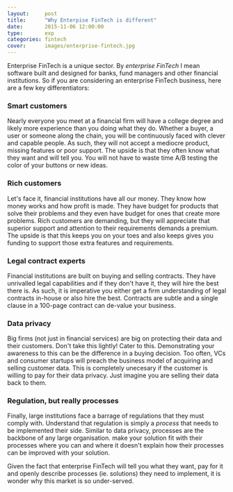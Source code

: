 ```yaml
---
layout: 	post
title: 		"Why Enterpise FinTech is different"
date:		2015-11-06 12:00:00
type:		exp
categories: fintech
cover:      images/enterprise-fintech.jpg 
---
```


Enterprise FinTech is a unique sector. By *enterprise FinTech* I mean software built and designed for banks, fund managers and other financial institutions. So if you are considering an enterprise FinTech business, here are a few key differentiators:

### Smart customers
Nearly everyone you meet at a financial firm will have a college degree and  likely more experience than you doing what they do. Whether a buyer, a user or someone along the chain, you will be continuously faced with clever and capable people. As such, they will not accept a mediocre product, missing features or poor support. The upside is that they often know what they want and will tell you. You will not have to waste time A/B testing the color of your buttons or new ideas.

### Rich customers
Let's face it, financial institutions have all our money. They know how money works and how profit is made. They have budget for products that solve their problems and they even have budget for ones that create more problems. Rich customers are demanding, but they will appreciate that superior support and attention to their requirements demands a premium. The upside is that this keeps you on your toes and also keeps gives you funding to support those extra features and requirements.

### Legal contract experts
Financial institutions are built on buying and selling contracts. They have unrivalled legal capabilities and if they don't have it, they will hire the best there is. As such, it is imperative you either get a firm understanding of legal contracts in-house or also hire the best. Contracts are subtle and a single clause in a 100-page contract can de-value your business.

### Data privacy
Big firms (not just in financial services) are big on protecting their data and their customers. Don't take this lightly! Cater to this. Demonstrating your awareness to this can be the difference in a buying decision. Too often, VCs and consumer startups will preach the business model of acquiring and selling customer data. This is completely unecesary if the customer is willing to pay for their data privacy. Just imagine you 
are selling their data back to them.

### Regulation, but really processes
Finally, large institutions face a barrage of regulations that they must comply with. Understand that regulation is simply a *process* that needs to be implemented their side. Similar to data privacy, processes are the backbone of any large organisation. make your solution fit with their processes where you can and where it doesn't explain how their processes can be improved with your solution.

Given the fact that enterprise FinTech will tell you what they want, pay for it and openly describe processes (ie. solutions) they need to implement, it is wonder why this market is so under-served.

